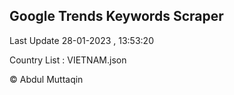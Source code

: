 

## Google Trends Keywords Scraper 
 
Last Update 28-01-2023 , 13:53:20

Country List :
VIETNAM.json



© Abdul Muttaqin 
